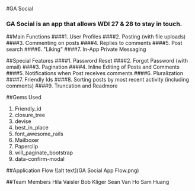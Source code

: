 #GA Social

### GA Social is an app that allows WDI 27 & 28 to stay in touch.

##Main Functions
####1. User Profiles
####2. Posting (with file uploads)
####3. Commenting on posts
####4. Replies to comments
####5. Post search
####6. "Liking"
####7. In-App Private Messaging

##Special Features
####1. Password Reset
####2. Forgot Password (with email)
####3. Pagination
####4. Inline Editing of Posts and Comments
####5. Notifications when Post receives comments
####6. Pluralization
####7. Friendly Ids
####8. Sorting posts by most recent activity (including comments)
####9. Truncation and Readmore

##Gems Used
1. Friendly_id
2. closure_tree
3. devise
4. best_in_place
5. font_awesome_rails
6. Mailboxer
7. Paperclip
8. will_paginate_bootstrap
9. data-confirm-modal

##Application Flow
  ![alt text](GA Social App Flow.png)

##Team Members
Hila Vaisler
Bob Kliger
Sean Van Ho
Sam Huang
